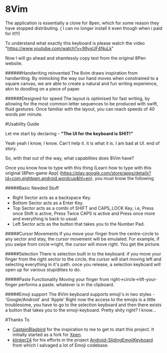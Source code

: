 # 8Vim
The application is essentially a clone for 8pen, which for some reason they have stopped distributing. ( I can no longer install it even though when i paid for it!!!)

To understand what exactly this keyboard is please watch the video "https://www.youtube.com/watch?v=99vsUF4NuLk"

Now I will go ahead and shamlessly copy text from the original 8Pen website.

######Handwriting reinvented
The 8vim draws inspiration from handwriting. By mimicking the way our hand moves when constrained to a square canvas, we are able to create a natural and fun writing experience, akin to doodling on a piece of paper.

######Designed for speed
The layout is optimised for fast writing, by allowing for the most common letter sequences to be produced with swift, fluid gestures. Once familiar with the layout, you can reach speeds of 40 words per minute.


#Usability Guide

Let me start by declaring - **"The UI for the keyboard is SHIT!"**

Yeah yeah I know, I know. Can't help it. it is what it is. I am bad at UI. end of story.

So, with that out of the way, what capablities does 8Vim have?

Once you know how to type with this thing (Learn how to type with this original [8Pen-game App] (https://play.google.com/store/apps/details?id=com.eightpen.android.wordcup&hl=en), you must know the following 

#####Basic Needed Stuff

- Right Sector acts as a backspace Key.
- Bottom Sector acts as a Enter Key.
- Top Sector acts as a combi of SHIFT and CAPS_LOCK Key, i.e, Press once Shift is active, Press Twice CAPS is active and Press once more and everything is back to usual.
- Left Sector acts as the button that takes you to the Number Pad.


#####Cursor Movements 
If you move your finger from the centre-circle to any sector and stay, the cursor movement will be emulated. For example, if you swipe from circle->right, the cursor will move right. You get the picture.

#####Selection
There is selection built in to the keyboard. if you move your finger from the right sector to the circle, the cursor will start moving left and selecting everything in it's path. once you release, a selection keyboard will open up for various stupidities to do.

#####Paste Functionality
Moving your finger from right->circle->lift-your-finger performs a paste. whatever is in the clipboard.

#####Emoji support
The 8Vim keyboard supports emoji's in two styles - 'Google/Android' and 'Apple'
Right now the access to the emojis is a little troublesome, you have to go to the selection keyboard and then there exists a button that takes you to the emoji-keyboard. Pretty shity right? I know...


#Thanks To
- [CaptainBlagbird](https://github.com/CaptainBlagbird) for the inspiration to me to get to start this project. It initially started as a fork for [Xpen](https://github.com/CaptainBlagbird/Xpen).
- [klinker24](https://github.com/klinker24) for his efforts in the project [Android-SlidingEmojiKeyboard](https://github.com/klinker24/Android-SlidingEmojiKeyboard) from which I salvaged a lot of Emoji codebase.

